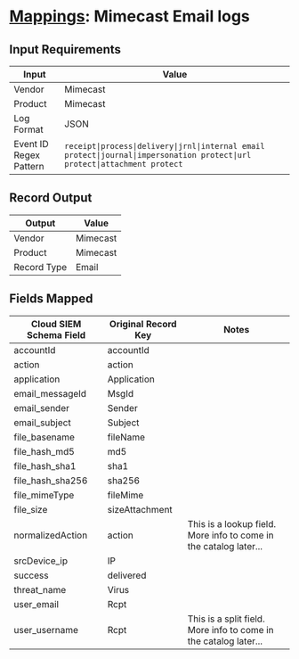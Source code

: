 # [Mappings](README.md): Mimecast Email logs

## Input Requirements

|Input|Value|
|-----|-----|
|Vendor|Mimecast|
|Product|Mimecast|
|Log Format|JSON|
|Event ID Regex Pattern|`receipt\|process\|delivery\|jrnl\|internal email protect\|journal\|impersonation protect\|url protect\|attachment protect`|

## Record Output

|Output|Value|
|------|-----|
|Vendor|Mimecast|
|Product|Mimecast|
|Record Type|Email|

## Fields Mapped

|Cloud SIEM Schema Field|Original Record Key|Notes|
|-----------------------|-------------------|-----|
|accountId|accountId||
|action|action||
|application|Application||
|email_messageId|MsgId||
|email_sender|Sender||
|email_subject|Subject||
|file_basename|fileName||
|file_hash_md5|md5||
|file_hash_sha1|sha1||
|file_hash_sha256|sha256||
|file_mimeType|fileMime||
|file_size|sizeAttachment||
|normalizedAction|action|This is a lookup field. More info to come in the catalog later...|
|srcDevice_ip|IP||
|success|delivered||
|threat_name|Virus||
|user_email|Rcpt||
|user_username|Rcpt|This is a split field. More info to come in the catalog later...|

